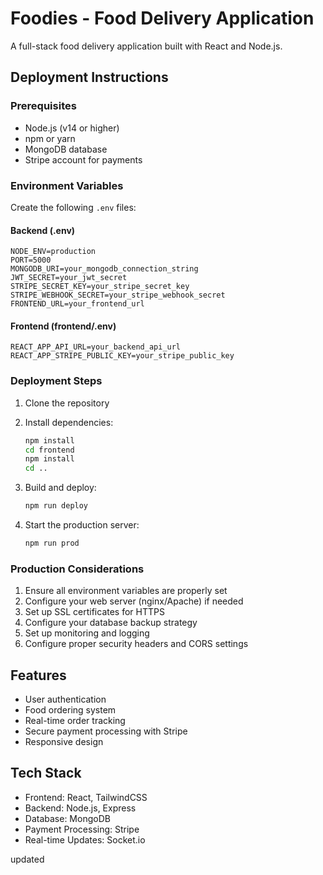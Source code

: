 # Foodies - Food Delivery Application

A full-stack food delivery application built with React and Node.js.

## Deployment Instructions

### Prerequisites
- Node.js (v14 or higher)
- npm or yarn
- MongoDB database
- Stripe account for payments

### Environment Variables

Create the following `.env` files:

#### Backend (.env)
```
NODE_ENV=production
PORT=5000
MONGODB_URI=your_mongodb_connection_string
JWT_SECRET=your_jwt_secret
STRIPE_SECRET_KEY=your_stripe_secret_key
STRIPE_WEBHOOK_SECRET=your_stripe_webhook_secret
FRONTEND_URL=your_frontend_url
```

#### Frontend (frontend/.env)
```
REACT_APP_API_URL=your_backend_api_url
REACT_APP_STRIPE_PUBLIC_KEY=your_stripe_public_key
```

### Deployment Steps

1. Clone the repository
2. Install dependencies:
   ```bash
   npm install
   cd frontend
   npm install
   cd ..
   ```

3. Build and deploy:
   ```bash
   npm run deploy
   ```

4. Start the production server:
   ```bash
   npm run prod
   ```

### Production Considerations

1. Ensure all environment variables are properly set
2. Configure your web server (nginx/Apache) if needed
3. Set up SSL certificates for HTTPS
4. Configure your database backup strategy
5. Set up monitoring and logging
6. Configure proper security headers and CORS settings

## Features

- User authentication
- Food ordering system
- Real-time order tracking
- Secure payment processing with Stripe
- Responsive design

## Tech Stack

- Frontend: React, TailwindCSS
- Backend: Node.js, Express
- Database: MongoDB
- Payment Processing: Stripe
- Real-time Updates: Socket.io


updated